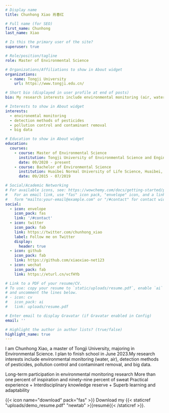 ```yaml
---
# Display name
title: Chunhong Xiao 肖春红

# Full name (for SEO)
first_name: Chunhong
last_name: Xiao

# Is this the primary user of the site?
superuser: true

# Role/position/tagline
role: Master of Environmental Science

# Organizations/Affiliations to show in About widget
organizations:
  - name: Tongji University
    url: https://www.tongji.edu.cn/

# Short bio (displayed in user profile at end of posts)
bio: My research interests include environmental monitoring (air, water), detection methods of pesticides, pollution control and contaminant removal, and big data.

# Interests to show in About widget
interests:
  - environemtal monitoring
  - detection methods of pesticides
  - pollution control and contaminant removal
  - big data

# Education to show in About widget
education:
  courses:
    - course: Master of Environmental Science
      institution: Tongji University of Environmental Science and Engineering, Shanghai, P.R. China
      date: 09/2020 - present
    - course: Bachelor of Environmental Science
      institution: Huaibei Normal University of Life Science, Huaibei, P.R. China
      date: 09/2015 - 07/2019

# Social/Academic Networking
# For available icons, see: https://wowchemy.com/docs/getting-started/page-builder/#icons
#   For an email link, use "fas" icon pack, "envelope" icon, and a link in the
#   form "mailto:your-email@example.com" or "/#contact" for contact widget.
social:
  - icon: envelope
    icon_pack: fas
    link: '/#contact'
  - icon: twitter
    icon_pack: fab
    link: https://twitter.com/chunhong_xiao
    label: Follow me on Twitter
    display:
      header: true
  - icon: github
    icon_pack: fab
    link: https://github.com/xiaoxiao-net123
  - icon: wechat
    icon_pack: fab
    link: https://eturl.cn/vcfHYb

# Link to a PDF of your resume/CV.
# To use: copy your resume to `static/uploads/resume.pdf`, enable `ai` icons in `params.yaml`,
# and uncomment the lines below.
# - icon: cv
#   icon_pack: ai
#   link: uploads/resume.pdf

# Enter email to display Gravatar (if Gravatar enabled in Config)
email: ''

# Highlight the author in author lists? (true/false)
highlight_name: true
---
```


I am Chunhong Xiao, a master of Tongji University, majoring in Environmental Science. I plan to finish school in June 2023.My research interests include environmental monitoring (water, air), detection methods of pesticides, pollution control and contaminant removal, and big data.

Long-term participation in environmental monitoring research
More than one percent of inspiration and ninety-nine percent of sweat
Practical experience + Interdisciplinary knowledge reserve + Superb learning and adaptability 


{{< icon name="download" pack="fas" >}} Download my {{< staticref "uploads/demo_resume.pdf" "newtab" >}}resumé{{< /staticref >}}.
